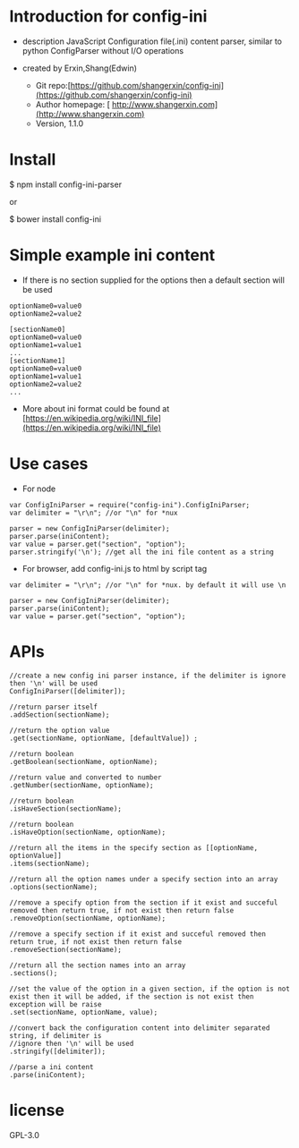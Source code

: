 # Introduction for config-ini
- description
JavaScript Configuration file(.ini) content parser, similar to python ConfigParser without I/O operations

- created by Erxin,Shang(Edwin)
    + Git repo:[https://github.com/shangerxin/config-ini](https://github.com/shangerxin/config-ini)
    + Author homepage: [ http://www.shangerxin.com](http://www.shangerxin.com)
    + Version, 1.1.0

# Install
$ npm install config-ini-parser

or 

$ bower install config-ini 

# Simple example ini content
- If there is no section supplied for the options then a default section will be used
```
optionName0=value0
optionName2=value2

[sectionName0]
optionName0=value0
optionName1=value1
...
[sectionName1]
optionName0=value0
optionName1=value1
optionName2=value2
...
```
- More about ini format could be found at [https://en.wikipedia.org/wiki/INI_file](https://en.wikipedia.org/wiki/INI_file)

# Use cases
- For node
```
var ConfigIniParser = require("config-ini").ConfigIniParser;
var delimiter = "\r\n"; //or "\n" for *nux

parser = new ConfigIniParser(delimiter);
parser.parse(iniContent);
var value = parser.get("section", "option");
parser.stringify('\n'); //get all the ini file content as a string
```

- For browser, add config-ini.js to html by script tag
```
var delimiter = "\r\n"; //or "\n" for *nux. by default it will use \n

parser = new ConfigIniParser(delimiter);
parser.parse(iniContent);
var value = parser.get("section", "option");
```

# APIs 
```
//create a new config ini parser instance, if the delimiter is ignore then '\n' will be used
ConfigIniParser([delimiter]);

//return parser itself
.addSection(sectionName); 
 
//return the option value 
.get(sectionName, optionName, [defaultValue]) ;

//return boolean 
.getBoolean(sectionName, optionName); 

//return value and converted to number 
.getNumber(sectionName, optionName); 

//return boolean 
.isHaveSection(sectionName);
 
//return boolean 
.isHaveOption(sectionName, optionName); 

//return all the items in the specify section as [[optionName, optionValue]]
.items(sectionName); 

//return all the option names under a specify section into an array 
.options(sectionName); 

//remove a specify option from the section if it exist and succeful removed then return true, if not exist then return false
.removeOption(sectionName, optionName); 

//remove a specify section if it exist and succeful removed then return true, if not exist then return false
.removeSection(sectionName); 

//return all the section names into an array 
.sections(); 

//set the value of the option in a given section, if the option is not exist then it will be added, if the section is not exist then exception will be raise 
.set(sectionName, optionName, value); 

//convert back the configuration content into delimiter separated string, if delimiter is
//ignore then '\n' will be used
.stringify([delimiter]);

//parse a ini content 
.parse(iniContent); 
```

# license
GPL-3.0